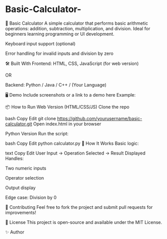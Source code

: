 # Basic-Calculator-
🧮 Basic Calculator
A simple calculator that performs basic arithmetic operations: addition, subtraction, multiplication, and division. Ideal for beginners learning programming or UI development.

Keyboard input support (optional)

Error handling for invalid inputs and division by zero

🛠️ Built With
Frontend: HTML, CSS, JavaScript (for web version)

OR

Backend: Python / Java / C++ / (Your Language)

🖥️ Demo
Include screenshots or a link to a demo here
Example:

📦 How to Run
Web Version (HTML/CSS/JS)
Clone the repo

bash
Copy
Edit
git clone https://github.com/yourusername/basic-calculator.git
Open index.html in your browser

Python Version
Run the script:

bash
Copy
Edit
python calculator.py
🧠 How It Works
Basic logic:

text
Copy
Edit
User Input → Operation Selected → Result Displayed
Handles:

Two numeric inputs

Operator selection

Output display

Edge case: Division by 0

🤝 Contributing
Feel free to fork the project and submit pull requests for improvements!

📄 License
This project is open-source and available under the MIT License.

✨ Author
